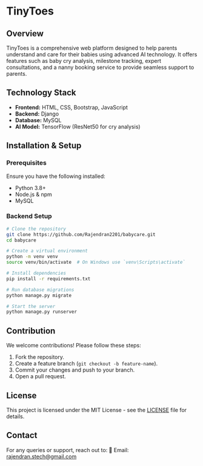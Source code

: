 # TinyToes

## Overview
TinyToes is a comprehensive web platform designed to help parents understand and care for their babies using advanced AI technology. It offers features such as baby cry analysis, milestone tracking, expert consultations, and a nanny booking service to provide seamless support to parents.


## Technology Stack
- **Frontend:** HTML, CSS, Bootstrap, JavaScript
- **Backend:** Django
- **Database:** MySQL
- **AI Model:** TensorFlow (ResNet50 for cry analysis)

## Installation & Setup
### Prerequisites
Ensure you have the following installed:
- Python 3.8+
- Node.js & npm
- MySQL

### Backend Setup
```bash
# Clone the repository
git clone https://github.com/Rajendran2201/babycare.git
cd babycare

# Create a virtual environment
python -m venv venv
source venv/bin/activate  # On Windows use `venv\Scripts\activate`

# Install dependencies
pip install -r requirements.txt

# Run database migrations
python manage.py migrate

# Start the server
python manage.py runserver
```

## Contribution
We welcome contributions! Please follow these steps:
1. Fork the repository.
2. Create a feature branch (`git checkout -b feature-name`).
3. Commit your changes and push to your branch.
4. Open a pull request.

## License
This project is licensed under the MIT License - see the [LICENSE](LICENSE) file for details.

## Contact
For any queries or support, reach out to:
📧 Email: rajendran.stech@gmail.com
